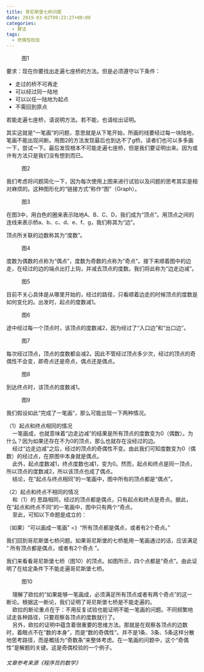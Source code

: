 ```yaml
---
title: 哥尼斯堡七桥问题
date: 2019-03-02T09:23:27+00:00
categories:
  - 算法
tags:
  - 奇偶性校验
---
```


<div class="wp-block-image">
  <figure class="aligncenter"><img decoding="async" src="http://roliu.work/wp-content/uploads/2019/03/QU@YRW40DMTMCYEJW8H-1.png" alt="" class="wp-image-409" /><figcaption>图1</figcaption></figure>
</div>

要求：现在你要找出走遍七座桥的方法。但是必须遵守以下条件：

  * 走过的桥不可再走
  * 可以经过同一陆地
  * 可以以任一陆地为起点
  * 不需回到原点

若能走遍七座桥，请说明方法。若不能，也请给出证明。

其实这就是“一笔画”的问题，意思就是从下笔开始，所画的线要经过每一块陆地，笔画不能出现间断。用图2的方法发现最后也到达不了g桥。读者们也可以多多画一下，尝试一下。最后发现根本不可能走遍七座桥，但是我们要证明出来。因为或许有方法只是我们没有想到而已。  


<div class="wp-block-image">
  <figure class="aligncenter"><img decoding="async" src="http://roliu.work/wp-content/uploads/2019/03/@OZV9N4PCRBNZ5LLSUH.png" alt="" class="wp-image-410" /><figcaption>图2</figcaption></figure>
</div>

我们考虑将问题简化一下，因为每次使用上图来进行试验以及问题的思考其实是相对麻烦的。这种图形化的“链接方式”称作“图”（Graph）。

<div class="wp-block-image">
  <figure class="aligncenter"><img decoding="async" src="http://roliu.work/wp-content/uploads/2019/03/WDV7GPTLFTAGR8LG.png" alt="" class="wp-image-411" /><figcaption>图3</figcaption></figure>
</div>

在图3中，用白色的圈来表示陆地A、B、C、D，我们成为“顶点”。用顶点之间的连线来表示桥a、b、c、d、e、f、g，我们称其为“边”。

顶点所关联的边数称其为“度数”。

<div class="wp-block-image">
  <figure class="aligncenter"><img decoding="async" src="http://roliu.work/wp-content/uploads/2019/03/Y3P95C8PCLEUAP.png" alt="" class="wp-image-412" /><figcaption>图4</figcaption></figure>
</div>

度数为偶数的点称为“偶点”，度数为奇数的点称为“奇点”。接下来顺着图中的边走，在经过的边的端点出打上钩，并减去顶点的度数。我们将此称为“边走边减”。

<div class="wp-block-image">
  <figure class="aligncenter"><img decoding="async" src="http://roliu.work/wp-content/uploads/2019/03/V90EYEFF3GKH48AKC.png" alt="" class="wp-image-413" /><figcaption>图5</figcaption></figure>
</div>

目前不关心具体是从哪里开始的，经过的路径，只看顺着边走的时候顶点的度数是如何变化的。出发时，起点的度数减1。

<div class="wp-block-image">
  <figure class="aligncenter"><img decoding="async" src="http://roliu.work/wp-content/uploads/2019/03/O4ZDUO6FWG@J_RFMG.png" alt="" class="wp-image-414" /><figcaption>图6</figcaption></figure>
</div>

途中经过每一个顶点时，该顶点的度数减2，因为经过了“入口边”和“出口边”。  


<div class="wp-block-image">
  <figure class="aligncenter"><img decoding="async" src="http://roliu.work/wp-content/uploads/2019/03/KX7TR2SC3ZBU1YBZA.png" alt="" class="wp-image-415" /><figcaption>图7</figcaption></figure>
</div>

每次经过顶点，顶点的度数都会减2。因此不管经过顶点多少次，经过的顶点的奇偶性不会变，即奇点还是奇点，偶点还是偶点。

<div class="wp-block-image">
  <figure class="aligncenter"><img decoding="async" src="http://roliu.work/wp-content/uploads/2019/03/AVH26IKREEHTWDMBEFQ.png" alt="" class="wp-image-416" /><figcaption>图8</figcaption></figure>
</div>

到达终点时，该顶点的度数减1。

<div class="wp-block-image">
  <figure class="aligncenter"><img decoding="async" src="http://roliu.work/wp-content/uploads/2019/03/QK9S@7R9HP_9@X8WJ-1.png" alt="" class="wp-image-418" /><figcaption>图9</figcaption></figure>
</div>

我们假设如此“完成了一笔画”，那么可能出现一下两种情况。

（1）起点和终点相同的情况  
&nbsp;&nbsp;&nbsp;&nbsp;一笔画成，也就意味着“边走边减”的结果是所有顶点的度数变为0（偶数）。为什么？因为如果还存在不为0的顶点，那么也就存在没经过的边。  
&nbsp;&nbsp;&nbsp;&nbsp;经过“边走边减”之后，经过的顶点的奇偶性不变。由此我们可知度数变为0（偶数）的经过点，在原图中本身就是偶点。  
&nbsp;&nbsp;&nbsp;&nbsp;此外，起点度数减1，终点度数也减1，变为0。然而，起点和终点是同一顶点，所以顶点的度数减2，所以该顶点也成了偶点。  
&nbsp;&nbsp;&nbsp;&nbsp;结论，在“起点与终点相同”的一笔画中，图中所有的顶点都是“偶点”。

（2）起点和终点不相同的情况  
&nbsp;&nbsp;&nbsp;&nbsp;和（1）的 思路相同，经过的顶点都是偶点，只有起点和终点是奇点。据此，在“起点和终点不同”的一笔画中，图中只有两个“奇点。  
&nbsp;&nbsp;&nbsp;&nbsp;至此，可知以下命题是成立的：

（如果）“可以画成一笔画” =》“所有顶点都是偶点，或者有2个奇点。”

我们回到哥尼斯堡七桥问题。如果哥尼斯堡的七桥能用一笔画通过的话，应该满足 “ 所有顶点都是偶点，或者有2个奇点 ”。

我们来看看哥尼斯堡七桥（图10）的顶点。如图所示，四个点都是“奇点”。由此证明了在给定条件下不能走遍哥尼斯堡七桥。  


<div class="wp-block-image">
  <figure class="aligncenter"><img decoding="async" src="http://roliu.work/wp-content/uploads/2019/03/PSI43O9V3HV04PZKQK@9.png" alt="" class="wp-image-419" /><figcaption>图10</figcaption></figure>
</div>

&nbsp;&nbsp;&nbsp;&nbsp;理解了欧拉的“如果能够一笔画成，必须满足所有顶点或者有两个奇点”的这一断论。根据这一断论，我们证明了哥尼斯堡七桥是不能走遍的。  
&nbsp;&nbsp;&nbsp;&nbsp;欧拉的断论重点在于：不用反复试验也能证明不能一笔画的问题。不同频繁地试走各种路径，只要观察各顶点的度数就行了。  
&nbsp;&nbsp;&nbsp;&nbsp;另外，欧拉的证明中蕴含着很重要的思维方法。那就是在观察各顶点的边数时，着眼点不在“数的本身”，而是“数的奇偶性”。并不是1条、3条、5条这样分散地思考路径，而是概括为“奇数条”来整体考虑。在一笔画的问题中，这个“奇偶性”是解题的关键。这是奇偶校验的一个例子。  


  


###### 文章参考来源《程序员的数学》